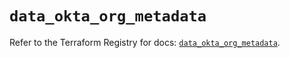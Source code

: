 # `data_okta_org_metadata`

Refer to the Terraform Registry for docs: [`data_okta_org_metadata`](https://registry.terraform.io/providers/okta/okta/4.11.1/docs/data-sources/org_metadata).
